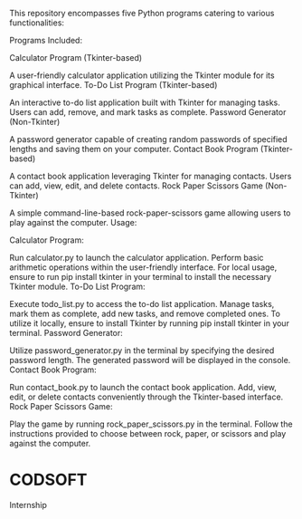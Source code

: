 This repository encompasses five Python programs catering to various functionalities:

Programs Included:

Calculator Program (Tkinter-based)

A user-friendly calculator application utilizing the Tkinter module for its graphical interface.
To-Do List Program (Tkinter-based)

An interactive to-do list application built with Tkinter for managing tasks. Users can add, remove, and mark tasks as complete.
Password Generator (Non-Tkinter)

A password generator capable of creating random passwords of specified lengths and saving them on your computer.
Contact Book Program (Tkinter-based)

A contact book application leveraging Tkinter for managing contacts. Users can add, view, edit, and delete contacts.
Rock Paper Scissors Game (Non-Tkinter)

A simple command-line-based rock-paper-scissors game allowing users to play against the computer.
Usage:

Calculator Program:

Run calculator.py to launch the calculator application. Perform basic arithmetic operations within the user-friendly interface. For local usage, ensure to run pip install tkinter in your terminal to install the necessary Tkinter module.
To-Do List Program:

Execute todo_list.py to access the to-do list application. Manage tasks, mark them as complete, add new tasks, and remove completed ones. To utilize it locally, ensure to install Tkinter by running pip install tkinter in your terminal.
Password Generator:

Utilize password_generator.py in the terminal by specifying the desired password length. The generated password will be displayed in the console.
Contact Book Program:

Run contact_book.py to launch the contact book application. Add, view, edit, or delete contacts conveniently through the Tkinter-based interface.
Rock Paper Scissors Game:

Play the game by running rock_paper_scissors.py in the terminal. Follow the instructions provided to choose between rock, paper, or scissors and play against the computer.

# CODSOFT
Internship
